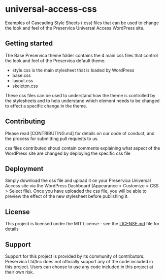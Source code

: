 # universal-access-css

Examples of Cascading Style Sheets (.css) files that can be used to change the look and feel of the Preservica Universal Access WordPress site.

## Getting started

The Base Preservica theme folder contains the 4 main css files that control the look and feel of the Preservica default theme. 
* style.css is the main stylesheet that is loaded by WordPress 
* base.css 
* layout.css
* skeleton.css

These css files can be used to understand how the theme is controlled by the stylesheets and to help understand which element needs to be changed to effect a specific change in the theme.

## Contributing

Please read [CONTRIBUTING.md] for details on our code of conduct, and the process for submitting pull requests to us.

css files contributed shoud contain comments explaining what aspect of the WordPress site are changed by deploying the specific css file

## Deployment

Simply download the css file and upload it on your Preservica Universal Access site via the WordPress Dashboard (Appearance > Customize > CSS > Select file).
Once you have uploaded the css file, you will be able to preview the effect of the new stylesheet before publishing it. 


## License

This project is licensed under the MIT License - see the [LICENSE.md](LICENSE.md) file for details

## Support

Support for this project is provided by its community of contributors. Preservica Ltd/Inc does not officially support any of the code included in this project. Users can choose to use any code included in this project at their own risk.
